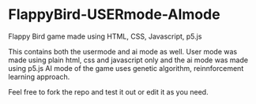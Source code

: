 # FlappyBird-USERmode-AImode

Flappy Bird game made using HTML, CSS, Javascript, p5.js 

This contains both the usermode and ai mode as well. 
User mode was made using plain html, css and javascript only and the ai mode was made using p5.js 
AI mode of the game uses genetic algorithm, reinnforcement learning approach.

Feel free to fork the repo and test it out or edit it as you need.

